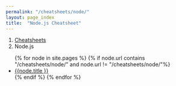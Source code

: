 ```yaml
---
permalink: "/cheatsheets/node/"
layout: page_index
title:  "Node.js Cheatsheet"
---
```


<ol class="breadcrumb">
  <li><a href="/cheatsheets">Cheatsheets</a></li>
  <li>Node.js</li>
</ol>

<ul>
{% for node in site.pages %}
    {% if node.url contains "/cheatsheets/node/" and node.url != "/cheatsheets/node/"%}
    <li><a href="{{node.url}}">{{node.title }}</a></li>
    {% endif %}
{% endfor %}
</ul>
